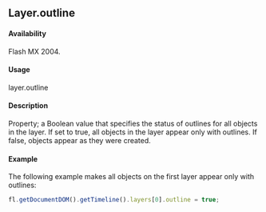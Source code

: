 ## Layer.outline

#### Availability

Flash MX 2004.

#### Usage

layer.outline

#### Description

Property; a Boolean value that specifies the status of outlines for all objects in the layer. If set to true, all objects in the layer appear only with outlines. If false, objects appear as they were created.

#### Example

The following example makes all objects on the first layer appear only with outlines:

```javascript
fl.getDocumentDOM().getTimeline().layers[0].outline = true;
```